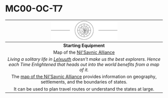 # MC00-OC-T7

| <img src="../images/card-icons/the-time-enlightened.png" height="60" /> |
|:---:|
| **Starting Equipment** |
| Map of the [Nil'Savnic Alliance](../civilisations/nilsavnic-alliance/nilsavnic-alliance.md) |
| *Living a solitary life in [Lelxuuth](../places/cities/lelxuuth.md) doesn't make us the best explorers. Hence each Time Enlightened that heads out into the world benefits from a map of it.* |
| The [map of the Nil'Savnic Alliance](../../maps/map-of-the-nilsavnic-alliance.md) provides information on geography, settlements, and the boundaries of states. |
| It can be used to plan travel routes or understand the states at large. |
